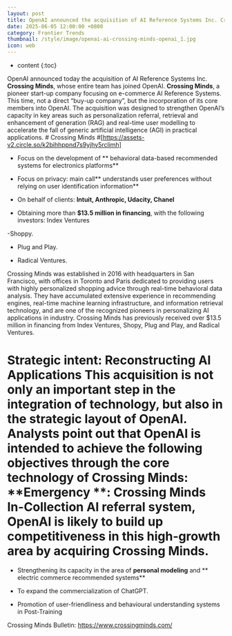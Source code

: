 ```yaml
---
layout: post
title: OpenAI announced the acquisition of AI Reference Systems Inc. Crossing Minds, whose entire team has joined OpenAI.
date: 2025-06-05 12:00:00 +0800
category: Frontier Trends
thumbnail: /style/image/openai-ai-crossing-minds-openai_1.jpg
icon: web
---
```

* content
{:toc}

OpenAI announced today the acquisition of AI Reference Systems Inc. **Crossing Minds**, whose entire team has joined OpenAI. **Crossing Minds**, a pioneer start-up company focusing on e-commerce AI Reference Systems. This time, not a direct “buy-up company”, but the incorporation of its core members into OpenAI. The acquisition was designed to strengthen OpenAI’s capacity in key areas such as personalization referral, retrieval and enhancement of generation (RAG) and real-time user modelling to accelerate the fall of generic artificial intelligence (AGI) in practical applications. # Crossing Minds #[https://assets-v2.circle.so/k2bihhppnd7s9yjhy5rclimh]

- Focus on the development of ** behavioral data-based recommended systems for electronics platforms**

- Focus on privacy: main call** understands user preferences without relying on user identification information**

- On behalf of clients: **Intuit, Anthropic, Udacity, Chanel**

- Obtaining more than **$13.5 million in financing**, with the following investors: Index Ventures

-Shoppy.

- Plug and Play.

- Radical Ventures.

Crossing Minds was established in 2016 with headquarters in San Francisco, with offices in Toronto and Paris dedicated to providing users with highly personalized shopping advice through real-time behavioral data analysis. They have accumulated extensive experience in recommending engines, real-time machine learning infrastructure, and information retrieval technology, and are one of the recognized pioneers in personalizing AI applications in industry. Crossing Minds has previously received over $13.5 million in financing from Index Ventures, Shopy, Plug and Play, and Radical Ventures.

# Strategic intent: Reconstructing AI Applications This acquisition is not only an important step in the integration of technology, but also in the strategic layout of OpenAI. Analysts point out that OpenAI is intended to achieve the following objectives through the core technology of Crossing Minds: **Emergency **: Crossing Minds In-Collection AI referral system, OpenAI is likely to build up competitiveness in this high-growth area by acquiring Crossing Minds.

- Strengthening its capacity in the area of **personal modeling** and ** electric commerce recommended systems**

- To expand the commercialization of ChatGPT.

- Promotion of user-friendliness and behavioural understanding systems in Post-Training

Crossing Minds Bulletin: https://www.crossingminds.com/